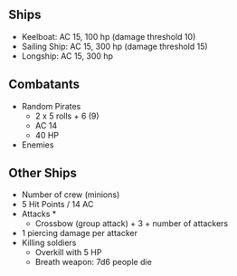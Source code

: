 
## Ships

* Keelboat: AC 15, 100 hp (damage threshold 10)
* Sailing Ship: AC 15, 300 hp (damage threshold 15)
* Longship: AC 15, 300 hp

## Combatants
* Random Pirates
	* 2 x 5 rolls + 6 (9)
	* AC 14
	* 40 HP
* Enemies

## Other Ships
* Number of crew (minions)
* 5 Hit Points / 14 AC
* Attacks
	* 
	* Crossbow (group attack) + 3 + number of attackers
* 1 piercing damage per attacker
* Killing soldiers
	* Overkill with 5 HP
	* Breath weapon: 7d6 people die
